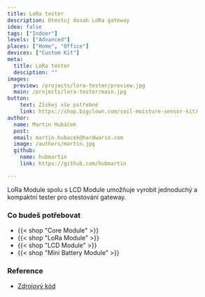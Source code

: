 ```yaml
---
title: LoRa tester
description: Otestuj dosah LoRa gateway
idea: false
tags: ["Indoor"]
levels: ["Advanced"]
places: ["Home", "Office"]
devices: ["Custom Kit"]
meta:
  title: LoRa tester
  desciption: ""
images:
  preview: /projects/lora-tester/preview.jpg
  main: /projects/lora-tester/main.jpg
button:
    text: Získej vše potřebné
    link: https://shop.bigclown.com/soil-moisture-sensor-kit/
author:
  name: Martin Hubáček
  post:
  email: martin.hubacek@hardwario.com
  image: /authors/martin.jpg
  github:
    name: hubmartin
    link: https://github.com/hubmartin

---
```


LoRa Module spolu s LCD Module umožňuje vyrobit jednoduchý a kompaktní tester pro otestování gateway.

### Co budeš potřebovat

* {{< shop "Core Module" >}}
* {{< shop "LoRa Module" >}}
* {{< shop "LCD Module" >}}
* {{< shop "Mini Battery Module" >}}

### Reference

* [Zdrojový kód](https://github.com/hubmartin/bcf-lora-tester)
